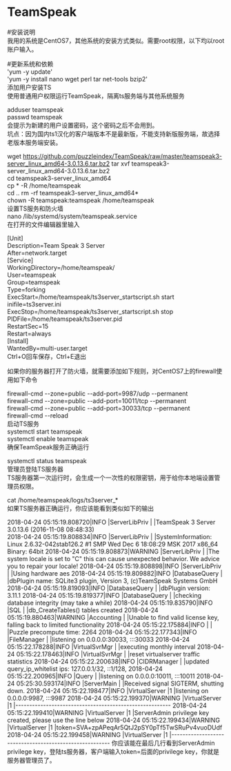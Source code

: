 # TeamSpeak
#安装说明  
我用的系统是CentOS7，其他系统的安装方式类似。需要root权限，以下均以root账户输入。  

#更新系统和依赖  
'yum -y update'  
'yum -y install nano wget perl tar net-tools bzip2'  
添加用户安装TS  
使用普通用户权限运行TeamSpeak，隔离ts服务端与其他系统服务  

adduser teamspeak  
passwd teamspeak  
会提示为新建的用户设置密码，这个密码之后不会用到。  
坑点：因为国内ts1汉化的客户端版本不是最新版，不能支持新版服务端，故选择老版本服务端安装。  

wget https://github.com/puzzleindex/TeamSpeak/raw/master/teamspeak3-server_linux_amd64-3.0.13.6.tar.bz2
tar xvf teamspeak3-server_linux_amd64-3.0.13.6.tar.bz2  
cd teamspeak3-server_linux_amd64  
cp * -R /home/teamspeak  
cd ..
rm -rf teamspeak3-server_linux_amd64*  
chown -R teamspeak:teamspeak /home/teamspeak  
设置TS服务和防火墙  
nano /lib/systemd/system/teamspeak.service  
在打开的文件编辑器里输入  

[Unit]  
Description=Team Speak 3 Server  
After=network.target  
[Service]  
WorkingDirectory=/home/teamspeak/  
User=teamspeak  
Group=teamspeak  
Type=forking  
ExecStart=/home/teamspeak/ts3server_startscript.sh start inifile=ts3server.ini  
ExecStop=/home/teamspeak/ts3server_startscript.sh stop  
PIDFile=/home/teamspeak/ts3server.pid  
RestartSec=15  
Restart=always  
[Install]  
WantedBy=multi-user.target  
Ctrl+O回车保存，Ctrl+E退出  

如果你的服务器打开了防火墙，就需要添加如下规则，对CentOS7上的firewall使用如下命令  

firewall-cmd --zone=public --add-port=9987/udp --permanent  
firewall-cmd --zone=public --add-port=10011/tcp --permanent  
firewall-cmd --zone=public --add-port=30033/tcp --permanent  
firewall-cmd --reload  
启动TS服务  
systemctl start teamspeak  
systemctl enable teamspeak  
确保TeamSpeak服务正确运行  
  
systemctl status teamspeak  
管理员登陆TS服务器  
TS服务器第一次运行时，会生成一个一次性的权限密钥，用于给你本地端设置管理员权限。  

cat /home/teamspeak/logs/ts3server_*  
如果TS服务器正确运行，你应该能看到类似如下的输出  

2018-04-24 05:15:19.808720|INFO    |ServerLibPriv |   |TeamSpeak 3 Server 3.0.13.6 (2016-11-08 08:48:33)  
2018-04-24 05:15:19.808834|INFO    |ServerLibPriv |   |SystemInformation: Linux 2.6.32-042stab126.2 #1 SMP Wed Dec 6 18:08:29 MSK 2017 x86_64 Binary: 64bit
2018-04-24 05:15:19.808873|WARNING |ServerLibPriv |   |The system locale is set to "C" this can cause unexpected behavior. We advice you to repair your locale!
2018-04-24 05:15:19.808898|INFO    |ServerLibPriv |   |Using hardware aes
2018-04-24 05:15:19.809882|INFO    |DatabaseQuery |   |dbPlugin name:    SQLite3 plugin, Version 3, (c)TeamSpeak Systems GmbH
2018-04-24 05:15:19.819093|INFO    |DatabaseQuery |   |dbPlugin version: 3.11.1
2018-04-24 05:15:19.819377|INFO    |DatabaseQuery |   |checking database integrity (may take a while)
2018-04-24 05:15:19.835790|INFO    |SQL           |   |db_CreateTables() tables created
2018-04-24 05:15:19.880463|WARNING |Accounting    |   |Unable to find valid license key, falling back to limited functionality
2018-04-24 05:15:22.175884|INFO    |              |   |Puzzle precompute time: 2264
2018-04-24 05:15:22.177343|INFO    |FileManager   |   |listening on 0.0.0.0:30033, :::30033
2018-04-24 05:15:22.178288|INFO    |VirtualSvrMgr |   |executing monthly interval
2018-04-24 05:15:22.178463|INFO    |VirtualSvrMgr |   |reset virtualserver traffic statistics
2018-04-24 05:15:22.200638|INFO    |CIDRManager   |   |updated query_ip_whitelist ips: 127.0.0.1/32, ::1/128,
2018-04-24 05:15:22.200965|INFO    |Query         |   |listening on 0.0.0.0:10011, :::10011
2018-04-24 05:25:30.593174|INFO    |ServerMain    |   |Received signal SIGTERM, shutting down.
2018-04-24 05:15:22.198477|INFO    |VirtualServer |1  |listening on 0.0.0.0:9987, :::9987
2018-04-24 05:15:22.199370|WARNING |VirtualServer |1  |--------------------------------------------------------
2018-04-24 05:15:22.199410|WARNING |VirtualServer |1  |ServerAdmin privilege key created, please use the line below
2018-04-24 05:15:22.199434|WARNING |VirtualServer |1  |token=SVA+zpAPeqAr5QtJ2pSY0pTf5TwSRuPv4vuoDUdf
2018-04-24 05:15:22.199458|WARNING |VirtualServer |1  |--------------------------------------------------------
你应该能在最后几行看到ServerAdmin privilege key，登陆ts服务器，客户端输入token=后面的privilege key，你就是服务器管理员了。
